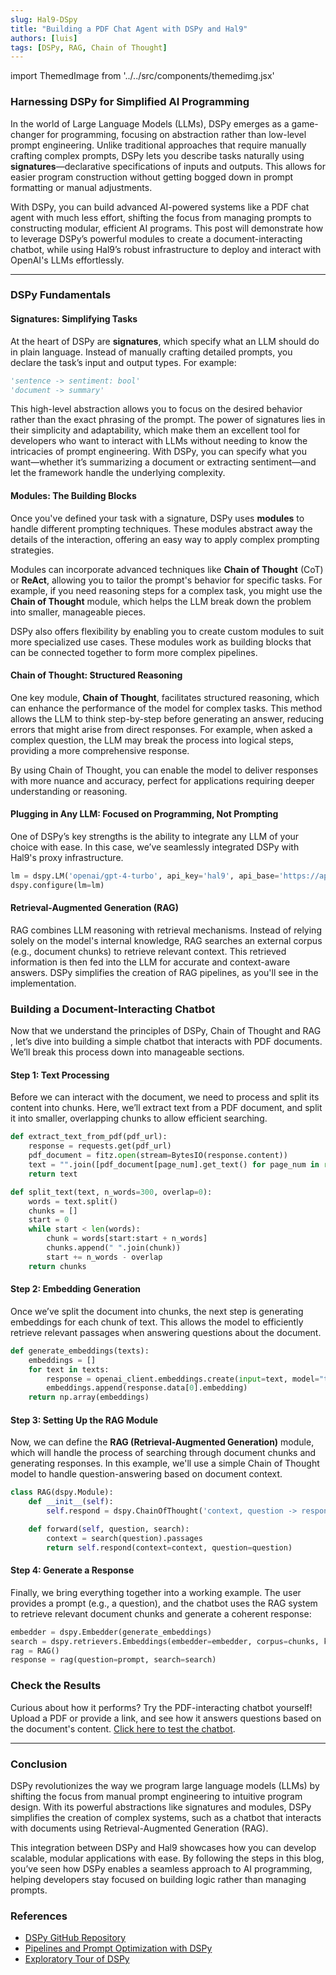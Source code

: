 ```yaml
---
slug: Hal9-DSpy
title: "Building a PDF Chat Agent with DSPy and Hal9" 
authors: [luis]
tags: [DSPy, RAG, Chain of Thought]
---
```


import ThemedImage from '../../src/components/themedimg.jsx'

### **Harnessing DSPy for Simplified AI Programming**

In the world of Large Language Models (LLMs), DSPy emerges as a game-changer for programming, focusing on abstraction rather than low-level prompt engineering. Unlike traditional approaches that require manually crafting complex prompts, DSPy lets you describe tasks naturally using **signatures**—declarative specifications of inputs and outputs. This allows for easier program construction without getting bogged down in prompt formatting or manual adjustments. 

With DSPy, you can build advanced AI-powered systems like a PDF chat agent with much less effort, shifting the focus from managing prompts to constructing modular, efficient AI programs. This post will demonstrate how to leverage DSPy’s powerful modules to create a document-interacting chatbot, while using Hal9’s robust infrastructure to deploy and interact with OpenAI's LLMs effortlessly.

---

### **DSPy Fundamentals**

#### **Signatures: Simplifying Tasks**

At the heart of DSPy are **signatures**, which specify what an LLM should do in plain language. Instead of manually crafting detailed prompts, you declare the task’s input and output types. For example:

```python
'sentence -> sentiment: bool'
'document -> summary'
```

This high-level abstraction allows you to focus on the desired behavior rather than the exact phrasing of the prompt. The power of signatures lies in their simplicity and adaptability, which make them an excellent tool for developers who want to interact with LLMs without needing to know the intricacies of prompt engineering. With DSPy, you can specify what you want—whether it’s summarizing a document or extracting sentiment—and let the framework handle the underlying complexity.

#### **Modules: The Building Blocks**

Once you've defined your task with a signature, DSPy uses **modules** to handle different prompting techniques. These modules abstract away the details of the interaction, offering an easy way to apply complex prompting strategies.

Modules can incorporate advanced techniques like **Chain of Thought** (CoT) or **ReAct**, allowing you to tailor the prompt's behavior for specific tasks. For example, if you need reasoning steps for a complex task, you might use the **Chain of Thought** module, which helps the LLM break down the problem into smaller, manageable pieces.

DSPy also offers flexibility by enabling you to create custom modules to suit more specialized use cases. These modules work as building blocks that can be connected together to form more complex pipelines.

#### **Chain of Thought: Structured Reasoning**

One key module, **Chain of Thought**, facilitates structured reasoning, which can enhance the performance of the model for complex tasks. This method allows the LLM to think step-by-step before generating an answer, reducing errors that might arise from direct responses. For example, when asked a complex question, the LLM may break the process into logical steps, providing a more comprehensive response.

By using Chain of Thought, you can enable the model to deliver responses with more nuance and accuracy, perfect for applications requiring deeper understanding or reasoning.

#### **Plugging in Any LLM: Focused on Programming, Not Prompting**

One of DSPy’s key strengths is the ability to integrate any LLM of your choice with ease. In this case, we’ve seamlessly integrated DSPy with Hal9's proxy infrastructure.

```python
lm = dspy.LM('openai/gpt-4-turbo', api_key='hal9', api_base='https://api.hal9.com/proxy/server=https://api.openai.com/v1/')
dspy.configure(lm=lm)
```

#### Retrieval-Augmented Generation (RAG)

RAG combines LLM reasoning with retrieval mechanisms. Instead of relying solely on the model's internal knowledge, RAG searches an external corpus (e.g., document chunks) to retrieve relevant context. This retrieved information is then fed into the LLM for accurate and context-aware answers. DSPy simplifies the creation of RAG pipelines, as you'll see in the implementation.

### **Building a Document-Interacting Chatbot**

Now that we understand the principles of DSPy, Chain of Thought and RAG , let’s dive into building a simple chatbot that interacts with PDF documents. We’ll break this process down into manageable sections.

#### **Step 1: Text Processing**

Before we can interact with the document, we need to process and split its content into chunks. Here, we’ll extract text from a PDF document, and split it into smaller, overlapping chunks to allow efficient searching.

```python
def extract_text_from_pdf(pdf_url):
    response = requests.get(pdf_url)
    pdf_document = fitz.open(stream=BytesIO(response.content))
    text = "".join([pdf_document[page_num].get_text() for page_num in range(len(pdf_document))])
    return text

def split_text(text, n_words=300, overlap=0):
    words = text.split()
    chunks = []
    start = 0
    while start < len(words):
        chunk = words[start:start + n_words]
        chunks.append(" ".join(chunk))
        start += n_words - overlap
    return chunks
```

#### **Step 2: Embedding Generation**

Once we’ve split the document into chunks, the next step is generating embeddings for each chunk of text. This allows the model to efficiently retrieve relevant passages when answering questions about the document.

```python
def generate_embeddings(texts):
    embeddings = []
    for text in texts:
        response = openai_client.embeddings.create(input=text, model="text-embedding-3-small")
        embeddings.append(response.data[0].embedding)
    return np.array(embeddings)
```

#### **Step 3: Setting Up the RAG Module**

Now, we can define the **RAG (Retrieval-Augmented Generation)** module, which will handle the process of searching through document chunks and generating responses. In this example, we'll use a simple Chain of Thought model to handle question-answering based on document context.

```python
class RAG(dspy.Module):
    def __init__(self):
        self.respond = dspy.ChainOfThought('context, question -> response')

    def forward(self, question, search):
        context = search(question).passages
        return self.respond(context=context, question=question)
```

#### **Step 4: Generate a Response**

Finally, we bring everything together into a working example. The user provides a prompt (e.g., a question), and the chatbot uses the RAG system to retrieve relevant document chunks and generate a coherent response:

```python
embedder = dspy.Embedder(generate_embeddings)
search = dspy.retrievers.Embeddings(embedder=embedder, corpus=chunks, k=5)
rag = RAG()
response = rag(question=prompt, search=search)
```

### **Check the Results**

Curious about how it performs? Try the PDF-interacting chatbot yourself! Upload a PDF or provide a link, and see how it answers questions based on the document's content. [Click here to test the chatbot](https://hal9.com/luis/dspy).

<center><a href="https://hal9.com/luis/dspy"><ThemedImage src="dspy"/></a></center>

---

### **Conclusion**

DSPy revolutionizes the way we program large language models (LLMs) by shifting the focus from manual prompt engineering to intuitive program design. With its powerful abstractions like signatures and modules, DSPy simplifies the creation of complex systems, such as a chatbot that interacts with documents using Retrieval-Augmented Generation (RAG).

This integration between DSPy and Hal9 showcases how you can develop scalable, modular applications with ease. By following the steps in this blog, you’ve seen how DSPy enables a seamless approach to AI programming, helping developers stay focused on building logic rather than managing prompts.

### **References**

- [DSPy GitHub Repository](https://github.com/stanfordnlp/dspy)  
- [Pipelines and Prompt Optimization with DSPy](https://www.dbreunig.com/2024/12/12/pipelines-prompt-optimization-with-dspy.html)  
- [Exploratory Tour of DSPy](https://medium.com/the-modern-scientist/an-exploratory-tour-of-dspy-a-framework-for-programing-language-models-not-prompting-711bc4a56376)